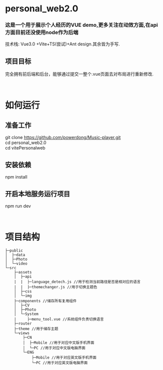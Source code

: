 # personal_web2.0

### 这是一个用于展示个人经历的VUE demo,更多关注在动效方面,在api方面目前还没使用node作为后端
技术栈: Vue3.0 +Vite+TS(尝试)+Ant design.其余皆为手写.

## 项目目标
完全拥有前后端和后台，能够通过提交一整个.vue页面去对布局进行重新修改.

&emsp;
# 如何运行
## 准备工作
git clone https://github.com/powerdong/Music-player.git  
cd personal_web2.0  
cd vitePersonalweb

## 安装依赖
npm install
## 开启本地服务运行项目
npm run dev

&emsp;
# 项目结构
```
├─public
│  ├─data
│  ├─Photo
│  └─video
└─src  
    ├─assets
    │  ├─api
    |  |  ├─language_detech.js //用于检测当前路径是否是相对应的语言
    |  |  ├─themechanger.js //用于切换主题色
    │  ├─css
    │  └─img
    ├─components //储存所有复用组件
    │  ├─CV 
    │  ├─Photo
    │  └─System
    |     ├─menu_tool.vue //系统组件负责切换语言
    ├─router
    ├─theme //用于储存主题
    └─views
        ├─CN
        │  ├─Mobile //用于对应中文版手机界面
        │  └─PC //用于对应中文版电脑界面
        └─ENG
            ├─Mobile //用于对应英文版手机界面
            └─PC //用于对应英文版电脑界面
